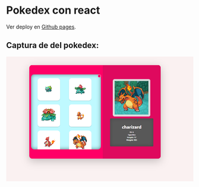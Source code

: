 # Pokedex con react

Ver deploy en [Github pages](https://daveoval.github.io/Pokedex-React/).

## Captura de del pokedex:
![Pokedex](./public/gh.PNG)



